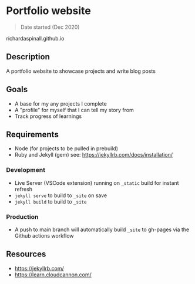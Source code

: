 # Portfolio website
> Date started (Dec 2020)

richardaspinall.github.io

## Description
A portfolio website to showcase projects and write blog posts

## Goals
* A base for my any projects I complete
* A "profile" for myself that I can tell my story from
* Track progress of learnings

## Requirements
* Node (for projects to be pulled in prebuild)
* Ruby and Jekyll (gem) see: https://jekyllrb.com/docs/installation/

### Development

- Live Server (VSCode extension) running on `_static` build for instant refresh
- `jekyll serve` to build to `_site` on save
- `jekyll build` to build to `_site`

### Production

- A push to main branch will automatically build `_site` to gh-pages via the Github actions workflow

## Resources

- https://jekyllrb.com/
- https://learn.cloudcannon.com/
